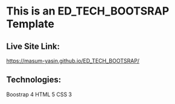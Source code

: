 # This is an ED_TECH_BOOTSRAP Template
## Live Site Link:
https://masum-yasin.github.io/ED_TECH_BOOTSRAP/
## Technologies:
Boostrap 4
HTML 5
CSS 3
